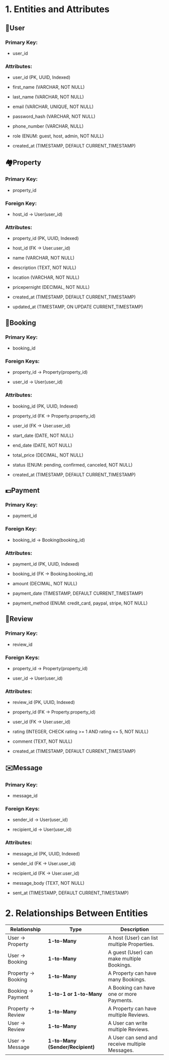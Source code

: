 # 1. Entities and Attributes
## 👤User

### Primary Key: 
- user_id

### Attributes:

- user_id (PK, UUID, Indexed)

- first_name (VARCHAR, NOT NULL)

- last_name (VARCHAR, NOT NULL)

- email (VARCHAR, UNIQUE, NOT NULL)

- password_hash (VARCHAR, NOT NULL)

- phone_number (VARCHAR, NULL)

- role (ENUM: guest, host, admin, NOT NULL)

- created_at (TIMESTAMP, DEFAULT CURRENT_TIMESTAMP)

## 🏘️Property

### Primary Key: 
- property_id

### Foreign Key: 
- host_id → User(user_id)

### Attributes:

- property_id (PK, UUID, Indexed)

- host_id (FK → User.user_id)

- name (VARCHAR, NOT NULL)

- description (TEXT, NOT NULL)

- location (VARCHAR, NOT NULL)

- pricepernight (DECIMAL, NOT NULL)

- created_at (TIMESTAMP, DEFAULT CURRENT_TIMESTAMP)

- updated_at (TIMESTAMP, ON UPDATE CURRENT_TIMESTAMP)

## 🔖Booking

### Primary Key: 
- booking_id

### Foreign Keys:
- property_id → Property(property_id)

- user_id → User(user_id)
### Attributes:

- booking_id (PK, UUID, Indexed)

- property_id (FK → Property.property_id)

- user_id (FK → User.user_id)

- start_date (DATE, NOT NULL)

- end_date (DATE, NOT NULL)

- total_price (DECIMAL, NOT NULL)

- status (ENUM: pending, confirmed, canceled, NOT NULL)

- created_at (TIMESTAMP, DEFAULT CURRENT_TIMESTAMP)

## 💵Payment

### Primary Key: 
- payment_id

### Foreign Key: 
- booking_id → Booking(booking_id)

### Attributes:
- payment_id (PK, UUID, Indexed)

- booking_id (FK → Booking.booking_id)

- amount (DECIMAL, NOT NULL)

- payment_date (TIMESTAMP, DEFAULT CURRENT_TIMESTAMP)

- payment_method (ENUM: credit_card, paypal, stripe, NOT NULL)

## 💭Review

### Primary Key:
- review_id

### Foreign Keys:
- property_id → Property(property_id)

- user_id → User(user_id)

### Attributes:
- review_id (PK, UUID, Indexed)

- property_id (FK → Property.property_id)

- user_id (FK → User.user_id)

- rating (INTEGER, CHECK rating >= 1 AND rating <= 5, NOT NULL)

- comment (TEXT, NOT NULL)

- created_at (TIMESTAMP, DEFAULT CURRENT_TIMESTAMP)

## ✉️Message

### Primary Key: 
- message_id

### Foreign Keys:
- sender_id → User(user_id)

- recipient_id → User(user_id)

### Attributes:
- message_id (PK, UUID, Indexed)

- sender_id (FK → User.user_id)

- recipient_id (FK → User.user_id)

- message_body (TEXT, NOT NULL)

- sent_at (TIMESTAMP, DEFAULT CURRENT_TIMESTAMP)

# 2. Relationships Between Entities

| Relationship         | Type                         | Description                                           |
|----------------------|------------------------------|-------------------------------------------------------|
| User → Property      | **1-to-Many**                 | A host (User) can list multiple Properties.           |
| User → Booking       | **1-to-Many**                 | A guest (User) can make multiple Bookings.            |
| Property → Booking   | **1-to-Many**                 | A Property can have many Bookings.                    |
| Booking → Payment    | **1-to-1 or 1-to-Many**       | A Booking can have one or more Payments.              |
| Property → Review    | **1-to-Many**                 | A Property can have multiple Reviews.                 |
| User → Review        | **1-to-Many**                 | A User can write multiple Reviews.                    |
| User → Message       | **1-to-Many (Sender/Recipient)** | A User can send and receive multiple Messages.     |
